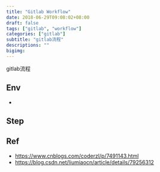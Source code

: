 ```yaml
---
title: "Gitlab Workflow"
date: 2018-06-29T09:08:02+08:00
draft: false
tags: ["gitlab", "workflow"]
categories: ["gitlab"]
subtitle: "gitlab流程"
descriptions: ""
bigimg:
---
```


gitlab流程

## Env

- 


## Step



## Ref

- https://www.cnblogs.com/coderzl/p/7491143.html
- https://blog.csdn.net/liumiaocn/article/details/79256312